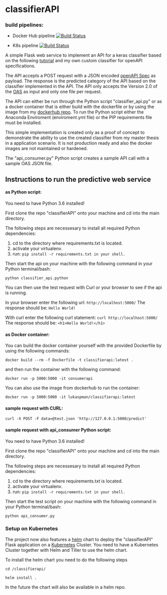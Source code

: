 # classifierAPI

### build pipelines: 
- Docker Hub pipeline
[![Build Status](https://dev.azure.com/pmanlukas/classifierapi/_apis/build/status/pmanlukas.classifierAPI)](https://dev.azure.com/pmanlukas/classifierapi/_build/latest?definitionId=1)

- K8s pipeline
[![Build Status](https://dev.azure.com/pmanlukas/classifierapi/_apis/build/status/classifierapi-Azure%20Kubernetes%20Service%20-CI)](https://dev.azure.com/pmanlukas/classifierapi/_build/latest?definitionId=2)

A simple Flask web service to implement an API for a keras classifier based on the following [tutorial](https://blog.keras.io/building-a-simple-keras-deep-learning-rest-api.html) and my own custom classifier for openAPI specifications. 

The API accepts a POST request with a JSON encoded [openAPI Spec](https://github.com/OAI/OpenAPI-Specification) as payload. The response is the predicted category of the API based on the classifier implemented in the API. The API only accepts the Version 2.0 of the [OAS](https://github.com/OAI/OpenAPI-Specification/blob/master/versions/2.0.md) as input and only one file per request. 

The API can either be run through the Python script "classifier_api.py" or as a docker container that is either build with the dockerfile or by using the image from my [dockerhub repo](https://hub.docker.com/r/lukaspman/classifierapi). To run the Python script either the Anaconda Enviroment (enviroment.yml file) or the PIP requirements file must be installed.

This simple implementation is created only as a proof of concept to demonstrate the ability to use the created classifier from my master thesis in a application scenario. It is not production ready and also the docker images are not maintained or hardened. 

The "api_consumer.py" Python script creates a sample API call with a sample OAS JSON file. 

## Instructions to run the predictive web service

#### as Python script:

You need to have Python 3.6 installed!

First clone the repo "classifierAPI" onto your machine and cd into the main directory.

The following steps are necessesary to install all required Python dependencies:

1. cd to the directory where requirements.txt is located.
2. activate your virtualenv.
3. run: `pip install -r requirements.txt in your shell.`

Then start the api on your machine with the following command in your Python terminal/bash:

`python classifier_api.python`

You can then use the test request with Curl or your browser to see if the api is running. 

In your browser enter the following url:
`http://localhost:5000/`
The response should be:
`Hello World!`

With curl enter the following curl statement:
`curl http://localhost:5000/`
The response should be:
`<h1>Hello World!</h1>`

#### as Docker container:

You can build the docker container yourself with the provided Dockerfile by using the following commands:

`docker build --rm -f Dockerfile -t classifierapi:latest .`

and then run the container with the following command:

`docker run -p 5000:5000 -it consumerapi`

You can also use the image from dockerhub to run the container:

`docker run -p 5000:5000 -it lukaspman/classifierapi:latest`

#### sample request with CURL:

`curl -X POST -F data=@test.json 'http://127.0.0.1:5000/predict'`

#### sample request with api_consumer Python script:

You need to have Python 3.6 installed!

First clone the repo "classifierAPI" onto your machine and cd into the main directory.

The following steps are necessesary to install all required Python dependencies:

1. cd to the directory where requirements.txt is located.
2. activate your virtualenv.
3. run: `pip install -r requirements.txt in your shell.`

Then start the test script on your machine with the following command in your Python terminal/bash:

`python api_consumer.py`

### Setup on Kubernetes

The project now also features a [helm](https://helm.sh) chart to deploy the "classifierAPI" Flask application on a [Kubernetes](https://kubernetes.io) Cluster. You need to have a Kubernetes Cluster together with Helm and Tiller to use the helm chart. 

To install the helm chart you need to do the following steps

`cd /classifierapi/`

`helm install .`

In the future the chart will also be available in a helm repo.
